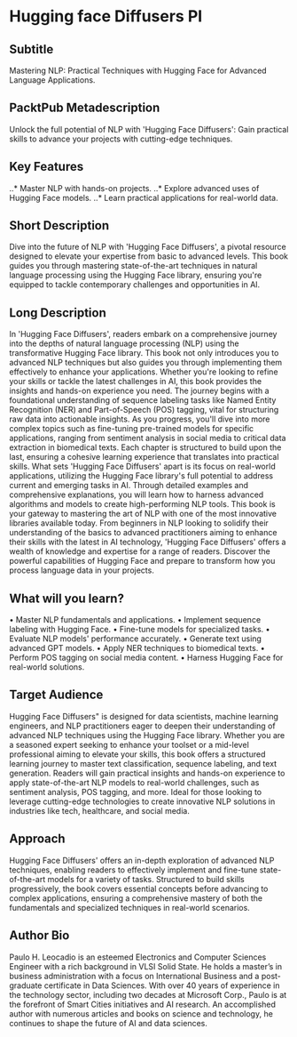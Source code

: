 # Hugging face Diffusers PI
## Subtitle
Mastering NLP: Practical Techniques with Hugging Face for Advanced Language Applications.

## PacktPub Metadescription
Unlock the full potential of NLP with 'Hugging Face Diffusers': Gain practical skills to advance your projects with cutting-edge techniques.

## Key Features
..*	Master NLP with hands-on projects.
..*	Explore advanced uses of Hugging Face models.
..*	Learn practical applications for real-world data.

## Short Description
Dive into the future of NLP with 'Hugging Face Diffusers', a pivotal resource designed to elevate your expertise from basic to advanced levels. This book guides you through mastering state-of-the-art techniques in natural language processing using the Hugging Face library, ensuring you're equipped to tackle contemporary challenges and opportunities in AI.
## Long Description
In 'Hugging Face Diffusers', readers embark on a comprehensive journey into the depths of natural language processing (NLP) using the transformative Hugging Face library. This book not only introduces you to advanced NLP techniques but also guides you through implementing them effectively to enhance your applications. Whether you're looking to refine your skills or tackle the latest challenges in AI, this book provides the insights and hands-on experience you need.
The journey begins with a foundational understanding of sequence labeling tasks like Named Entity Recognition (NER) and Part-of-Speech (POS) tagging, vital for structuring raw data into actionable insights. As you progress, you'll dive into more complex topics such as fine-tuning pre-trained models for specific applications, ranging from sentiment analysis in social media to critical data extraction in biomedical texts. Each chapter is structured to build upon the last, ensuring a cohesive learning experience that translates into practical skills.
What sets 'Hugging Face Diffusers' apart is its focus on real-world applications, utilizing the Hugging Face library's full potential to address current and emerging tasks in AI. Through detailed examples and comprehensive explanations, you will learn how to harness advanced algorithms and models to create high-performing NLP tools. This book is your gateway to mastering the art of NLP with one of the most innovative libraries available today.
From beginners in NLP looking to solidify their understanding of the basics to advanced practitioners aiming to enhance their skills with the latest in AI technology, 'Hugging Face Diffusers' offers a wealth of knowledge and expertise for a range of readers. Discover the powerful capabilities of Hugging Face and prepare to transform how you process language data in your projects.
## What will you learn?
•	Master NLP fundamentals and applications.
•	Implement sequence labeling with Hugging Face.
•	Fine-tune models for specialized tasks.
•	Evaluate NLP models' performance accurately.
•	Generate text using advanced GPT models.
•	Apply NER techniques to biomedical texts.
•	Perform POS tagging on social media content.
•	Harness Hugging Face for real-world solutions.

## Target Audience
Hugging Face Diffusers" is designed for data scientists, machine learning engineers, and NLP practitioners eager to deepen their understanding of advanced NLP techniques using the Hugging Face library. Whether you are a seasoned expert seeking to enhance your toolset or a mid-level professional aiming to elevate your skills, this book offers a structured learning journey to master text classification, sequence labeling, and text generation. Readers will gain practical insights and hands-on experience to apply state-of-the-art NLP models to real-world challenges, such as sentiment analysis, POS tagging, and more. Ideal for those looking to leverage cutting-edge technologies to create innovative NLP solutions in industries like tech, healthcare, and social media.
## Approach
Hugging Face Diffusers' offers an in-depth exploration of advanced NLP techniques, enabling readers to effectively implement and fine-tune state-of-the-art models for a variety of tasks. Structured to build skills progressively, the book covers essential concepts before advancing to complex applications, ensuring a comprehensive mastery of both the fundamentals and specialized techniques in real-world scenarios.
## Author Bio
Paulo H. Leocadio is an esteemed Electronics and Computer Sciences Engineer with a rich background in VLSI Solid State. He holds a master’s in business administration with a focus on International Business and a post-graduate certificate in Data Sciences. With over 40 years of experience in the technology sector, including two decades at Microsoft Corp., Paulo is at the forefront of Smart Cities initiatives and AI research. An accomplished author with numerous articles and books on science and technology, he continues to shape the future of AI and data sciences.
